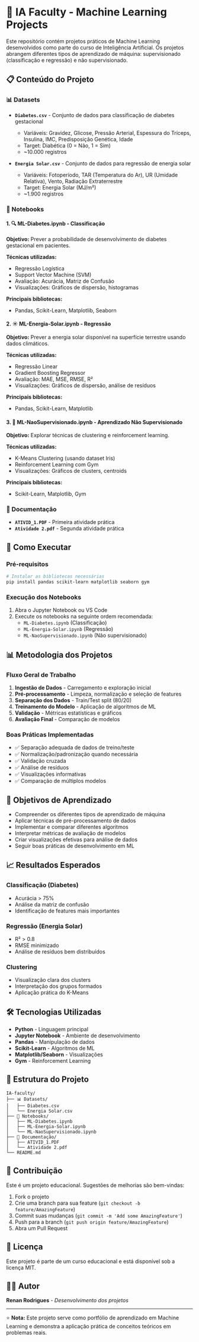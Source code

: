 # 🤖 IA Faculty - Machine Learning Projects

Este repositório contém projetos práticos de Machine Learning desenvolvidos como parte do curso de Inteligência Artificial. Os projetos abrangem diferentes tipos de aprendizado de máquina: supervisionado (classificação e regressão) e não supervisionado.

## 📋 Conteúdo do Projeto

### 📊 Datasets

- **`Diabetes.csv`** - Conjunto de dados para classificação de diabetes gestacional

  - Variáveis: Gravidez, Glicose, Pressão Arterial, Espessura do Tríceps, Insulina, IMC, Predisposição Genética, Idade
  - Target: Diabética (0 = Não, 1 = Sim)
  - ~10.000 registros

- **`Energia Solar.csv`** - Conjunto de dados para regressão de energia solar
  - Variáveis: Fotoperíodo, TAR (Temperatura do Ar), UR (Umidade Relativa), Vento, Radiação Extraterrestre
  - Target: Energia Solar (MJ/m²)
  - ~1.900 registros

### 📓 Notebooks

#### 1. 🔍 ML-Diabetes.ipynb - Classificação

**Objetivo:** Prever a probabilidade de desenvolvimento de diabetes gestacional em pacientes.

**Técnicas utilizadas:**

- Regressão Logística
- Support Vector Machine (SVM)
- Avaliação: Acurácia, Matriz de Confusão
- Visualizações: Gráficos de dispersão, histogramas

**Principais bibliotecas:**

- Pandas, Scikit-Learn, Matplotlib, Seaborn

#### 2. ☀️ ML-Energia-Solar.ipynb - Regressão

**Objetivo:** Prever a energia solar disponível na superfície terrestre usando dados climáticos.

**Técnicas utilizadas:**

- Regressão Linear
- Gradient Boosting Regressor
- Avaliação: MAE, MSE, RMSE, R²
- Visualizações: Gráficos de dispersão, análise de resíduos

**Principais bibliotecas:**

- Pandas, Scikit-Learn, Matplotlib

#### 3. 🎯 ML-NaoSupervisionado.ipynb - Aprendizado Não Supervisionado

**Objetivo:** Explorar técnicas de clustering e reinforcement learning.

**Técnicas utilizadas:**

- K-Means Clustering (usando dataset Iris)
- Reinforcement Learning com Gym
- Visualizações: Gráficos de clusters, centroids

**Principais bibliotecas:**

- Scikit-Learn, Matplotlib, Gym

### 📄 Documentação

- **`ATIVID_1.PDF`** - Primeira atividade prática
- **`Atividade 2.pdf`** - Segunda atividade prática

## 🚀 Como Executar

### Pré-requisitos

```bash
# Instalar as bibliotecas necessárias
pip install pandas scikit-learn matplotlib seaborn gym
```

### Execução dos Notebooks

1. Abra o Jupyter Notebook ou VS Code
2. Execute os notebooks na seguinte ordem recomendada:
   - `ML-Diabetes.ipynb` (Classificação)
   - `ML-Energia-Solar.ipynb` (Regressão)
   - `ML-NaoSupervisionado.ipynb` (Não supervisionado)

## 📊 Metodologia dos Projetos

### Fluxo Geral de Trabalho

1. **Ingestão de Dados** - Carregamento e exploração inicial
2. **Pré-processamento** - Limpeza, normalização e seleção de features
3. **Separação dos Dados** - Train/Test split (80/20)
4. **Treinamento do Modelo** - Aplicação de algoritmos de ML
5. **Validação** - Métricas estatísticas e gráficos
6. **Avaliação Final** - Comparação de modelos

### Boas Práticas Implementadas

- ✅ Separação adequada de dados de treino/teste
- ✅ Normalização/padronização quando necessária
- ✅ Validação cruzada
- ✅ Análise de resíduos
- ✅ Visualizações informativas
- ✅ Comparação de múltiplos modelos

## 🎯 Objetivos de Aprendizado

- Compreender os diferentes tipos de aprendizado de máquina
- Aplicar técnicas de pré-processamento de dados
- Implementar e comparar diferentes algoritmos
- Interpretar métricas de avaliação de modelos
- Criar visualizações efetivas para análise de dados
- Seguir boas práticas de desenvolvimento em ML

## 📈 Resultados Esperados

### Classificação (Diabetes)

- Acurácia > 75%
- Análise da matriz de confusão
- Identificação de features mais importantes

### Regressão (Energia Solar)

- R² > 0.8
- RMSE minimizado
- Análise de resíduos bem distribuídos

### Clustering

- Visualização clara dos clusters
- Interpretação dos grupos formados
- Aplicação prática do K-Means

## 🛠️ Tecnologias Utilizadas

- **Python** - Linguagem principal
- **Jupyter Notebook** - Ambiente de desenvolvimento
- **Pandas** - Manipulação de dados
- **Scikit-Learn** - Algoritmos de ML
- **Matplotlib/Seaborn** - Visualizações
- **Gym** - Reinforcement Learning

## 📝 Estrutura do Projeto

```
IA-faculty/
├── 📊 Datasets/
│   ├── Diabetes.csv
│   └── Energia Solar.csv
├── 📓 Notebooks/
│   ├── ML-Diabetes.ipynb
│   ├── ML-Energia-Solar.ipynb
│   └── ML-NaoSupervisionado.ipynb
├── 📄 Documentação/
│   ├── ATIVID_1.PDF
│   └── Atividade 2.pdf
└── README.md
```

## 🤝 Contribuição

Este é um projeto educacional. Sugestões de melhorias são bem-vindas:

1. Fork o projeto
2. Crie uma branch para sua feature (`git checkout -b feature/AmazingFeature`)
3. Commit suas mudanças (`git commit -m 'Add some AmazingFeature'`)
4. Push para a branch (`git push origin feature/AmazingFeature`)
5. Abra um Pull Request

## 📄 Licença

Este projeto é parte de um curso educacional e está disponível sob a licença MIT.

## 👨‍💻 Autor

**Renan Rodrigues** - _Desenvolvimento dos projetos_

---

⭐ **Nota:** Este projeto serve como portfólio de aprendizado em Machine Learning e demonstra a aplicação prática de conceitos teóricos em problemas reais.
